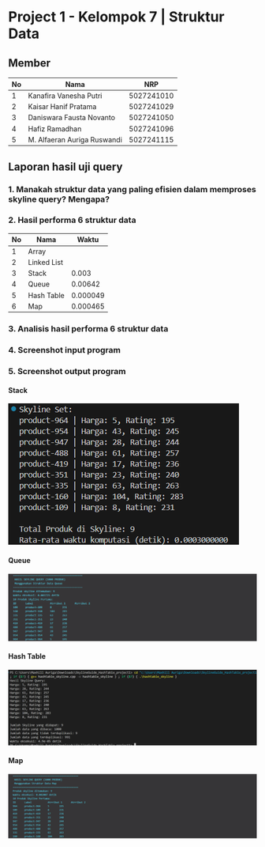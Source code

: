 # Project 1 - Kelompok 7 | Struktur Data

## Member

| No  | Nama                        | NRP        |
| --- | --------------------------- | ---------- |
| 1   | Kanafira Vanesha Putri      | 5027241010 |
| 2   | Kaisar Hanif Pratama        | 5027241029 |
| 3   | Daniswara Fausta Novanto    | 5027241050 |
| 4   | Hafiz Ramadhan              | 5027241096 |
| 5   | M. Alfaeran Auriga Ruswandi | 5027241115 |


## Laporan hasil uji query

### 1. Manakah struktur data yang paling efisien dalam memproses skyline query? Mengapa?

### 2. Hasil performa 6 struktur data

| No  | Nama                        |    Waktu    |
| --- | --------------------------- | ----------- |
| 1   | Array                       |             |
| 2   | Linked List                 |             |
| 3   | Stack                       |   0.003     |
| 4   | Queue                       |   0.00642   |
| 5   | Hash Table                  |   0.000049  |
| 6   | Map                         |   0.000465  |



### 3. Analisis hasil performa 6 struktur data

### 4. Screenshot input program

### 5. Screenshot output program

#### Stack

   ![](assets/stack/output_skyline_stack.png)

#### Queue

   ![](assets/queue/output_skyline_queue.png)

#### Hash Table
   ![](assets/hashtable/output_hashtable.png)

#### Map

   ![](assets/map/output_skyline_map.png)
   
